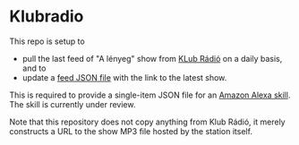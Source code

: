 # Klubradio

This repo is setup to

* pull the last feed of "A lényeg" show from [KLub Rádió](https://www.klubradio.hu) on a daily basis, and to
* update a [feed JSON file](klubradio.json) with the link to the latest show.

This is required to provide a single-item JSON file for an [Amazon Alexa skill](https://www.amazon.com/alexa-skills/). The skill is currently under review.

Note that this repository does not copy anything from Klub Rádió, it merely constructs a URL to the show MP3 file hosted by the station itself.
